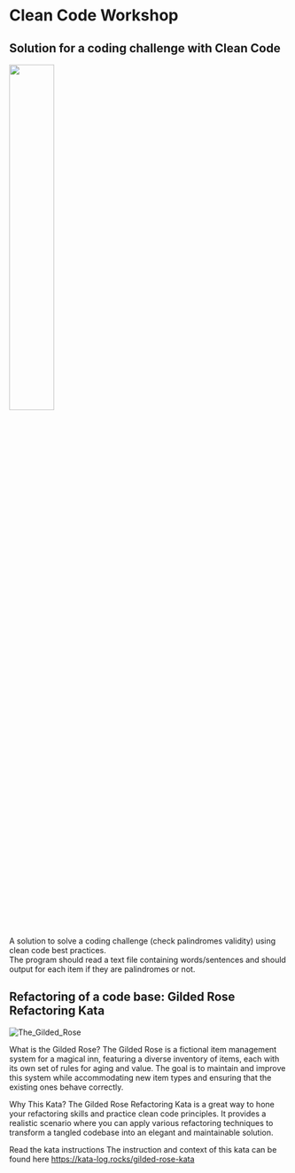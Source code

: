 # Clean Code Workshop

## Solution for a coding challenge with Clean Code
<img src="https://github.com/Yinshangyi/WyseDay-CleanCode/assets/30729570/642bbaa7-1619-4519-aa76-c626131ecbd1" width=40% />

A solution to solve a coding challenge (check palindromes validity) using clean code best practices.  
The program should read a text file containing words/sentences and should output for each item if they are palindromes 
or not.

## Refactoring of a code base: Gilded Rose Refactoring Kata
![The_Gilded_Rose](https://github.com/Yinshangyi/GildedRose-Refactoring-Kata/assets/30729570/af9fae0d-71f3-40fc-a741-33eab88b3553)

What is the Gilded Rose?
The Gilded Rose is a fictional item management system for a magical inn, featuring a diverse inventory of items, 
each with its own set of rules for aging and value. 
The goal is to maintain and improve this system while accommodating new item types and ensuring that the existing ones 
behave correctly.

Why This Kata?
The Gilded Rose Refactoring Kata is a great way to hone your refactoring skills and practice clean code principles. 
It provides a realistic scenario where you can apply various refactoring techniques to transform a tangled codebase into an elegant and maintainable solution.

Read the kata instructions
The instruction and context of this kata can be found here https://kata-log.rocks/gilded-rose-kata
